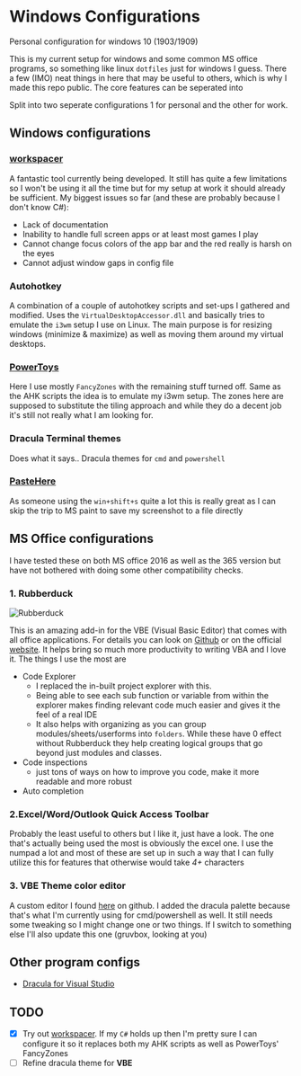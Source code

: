 # Windows Configurations
Personal configuration for windows 10 (1903/1909)

This is my current setup for windows and some common MS office programs, so something like linux `dotfiles` just for windows I guess. There a few (IMO) neat things in here that may be useful to others,
which is why I made this repo public. The core features can be seperated into

Split into two seperate configurations 1 for personal and the other for work. 

## Windows configurations

### [workspacer](https://www.workspacer.org)
A fantastic tool currently being developed. It still has quite a few limitations so I won't be using it all the time but for my setup at work it should already be sufficient.
My biggest issues so far (and these are probably because I don't know C#):
* Lack of documentation
* Inability to handle full screen apps or at least most games I play
* Cannot change focus colors of the app bar and the red really is harsh on the eyes
* Cannot adjust window gaps in config file


### Autohotkey 
 A combination of a couple of autohotkey scripts and set-ups I gathered and modified. Uses the `VirtualDesktopAccessor.dll` and basically tries to emulate the `i3wm` setup I use on Linux.
The main purpose is for resizing windows (minimize & maximize) as well as moving them around my virtual desktops.

### [PowerToys](https://github.com/microsoft/PowerToys)
Here I use mostly `FancyZones` with the remaining stuff turned off. Same as the AHK scripts the idea is to emulate my i3wm setup. The zones here are supposed to substitute the tiling approach and while they do a decent job it's still not really what I am looking for.

 
### Dracula Terminal themes
Does what it says.. Dracula themes for `cmd` and `powershell`


### [PasteHere](https://github.com/tomzorz/PasteHere)
As someone using the `win+shift+s` quite a lot this is really great as I can skip the trip to MS paint to save my screenshot to a file directly

## MS Office configurations
I have tested these on both MS office 2016 as well as the 365 version but have not bothered with doing some other compatibility checks.

### 1. Rubberduck
![Rubberduck](https://user-images.githubusercontent.com/5751684/48656196-a507af80-e9ef-11e8-9c09-1ce3c619c019.png)

This is an amazing add-in for the VBE (Visual Basic Editor) that comes with all office applications. For details you can look  on [Github](https://github.com/rubberduck-vba/Rubberduck) or on the official [website](https://rubberduckvba.com).
It helps bring so much more productivity to writing VBA and I love it. The things I use the most are 
* Code Explorer 
  * I replaced the in-built project explorer with this.
  * Being able to see each sub function or variable from within the explorer makes finding relevant code much easier and gives it the feel of a real IDE
  * It also helps with organizing as you can group modules/sheets/userforms into `folders`. While these have 0 effect without Rubberduck they help creating logical groups that go beyond just modules and classes.
* Code inspections
  * just tons of ways on how to improve you code, make it more readable and more robust
* Auto completion

### 2.Excel/Word/Outlook Quick Access Toolbar
Probably the least useful to others but I like it, just have a look. The one that's actually being used the most is obviously the excel one. 
I use the numpad a lot and most of these are set up in such a way that I can fully utilize this for features that otherwise would take *4+* characters

### 3. VBE Theme color editor
A custom editor I found [here](https://github.com/dimitropoulos/VBECustomColors) on github. 
I added the dracula palette because that's what I'm currently using for cmd/powershell as well. It still needs some tweaking so I might change one or two things. If I switch to something else I'll also update this one (gruvbox, looking at you)


## Other program configs
*  [Dracula for Visual Studio](https://github.com/dracula/visual-studio)


## TODO
- [x] Try out [workspacer](https://www.workspacer.org/). If my `C#` holds up then I'm pretty sure I can configure it so it replaces both my AHK scripts as well as PowerToys' FancyZones
- [ ] Refine dracula theme for **VBE**